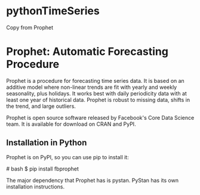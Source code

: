# pythonTimeSeries
Copy from Prophet

# Prophet: Automatic Forecasting Procedure

Prophet is a procedure for forecasting time series data. It is based on an additive model where non-linear trends are fit with yearly and weekly seasonality, plus holidays. It works best with daily periodicity data with at least one year of historical data. Prophet is robust to missing data, shifts in the trend, and large outliers.

Prophet is open source software released by Facebook's Core Data Science team. It is available for download on CRAN and PyPI.

## Installation in Python

Prophet is on PyPI, so you can use pip to install it:

\# bash
$ pip install fbprophet

The major dependency that Prophet has is pystan. PyStan has its own installation instructions.